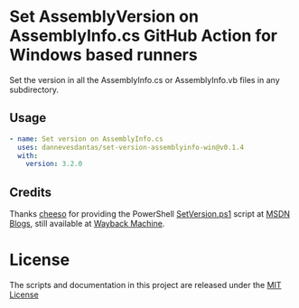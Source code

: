# Set AssemblyVersion on AssemblyInfo.cs GitHub Action for Windows based runners
Set the version in all the AssemblyInfo.cs or AssemblyInfo.vb files in any subdirectory.

## Usage

```yml
- name: Set version on AssemblyInfo.cs
  uses: dannevesdantas/set-version-assemblyinfo-win@v0.1.4
  with:
    version: 3.2.0
```

## Credits

Thanks [cheeso](http://social.msdn.microsoft.com/profile/cheeso/) for providing the PowerShell [SetVersion.ps1](https://web.archive.org/web/20151112002214/http://blogs.msdn.com/cfs-file.ashx/__key/communityserver-components-postattachments/00-08-41-04-10/SetVersion.ps1) script at [MSDN Blogs](http://blogs.msdn.com/b/dotnetinterop/archive/2008/04/21/powershell-script-to-batch-update-assemblyinfo-cs-with-new-version.aspx), still available at [Wayback Machine](https://web.archive.org/web/20151112002214/http://blogs.msdn.com/b/dotnetinterop/archive/2008/04/21/powershell-script-to-batch-update-assemblyinfo-cs-with-new-version.aspx).

# License

The scripts and documentation in this project are released under the [MIT License](LICENSE)
